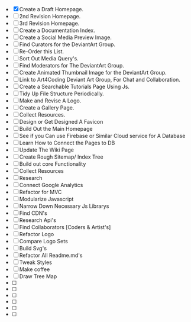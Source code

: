- [x] Create a Draft Homepage.
- [ ] 2nd Revision Homepage.
- [ ] 3rd Revision Homepage.
- [ ] Create a Documentation Index.
- [ ] Create a Social Media Preview Image.
- [ ] Find Curators for the DeviantArt Group.
- [ ] Re-Order this List.
- [ ] Sort Out Media Query's.
- [ ] Find Moderators for The DeviantArt Group.
- [ ] Create Animated Thumbnail Image for the DeviantArt Group.
- [ ] Link to Art4Coding Deviant Art Group, For Chat and Collaboration.
- [ ] Create a Searchable Tutorials Page Using Js.
- [ ] Tidy Up File Structure Periodically.
- [ ] Make and Revise A Logo.
- [ ] Create a Gallery Page.
- [ ] Collect Resources.
- [ ] Design or Get Designed A Favicon
- [ ] Build Out the Main Homepage
- [ ] See if you Can use Firebase or Similar Cloud service for A Database
- [ ] Learn How to Connect the Pages to DB
- [ ] Update The Wiki Page
- [ ] Create Rough Sitemap/ Index Tree
- [ ] Build out core Functionality
- [ ] Collect Resources
- [ ] Research
- [ ] Connect Google Analytics
- [ ] Refactor for MVC
- [ ] Modularize Javascript
- [ ] Narrow Down Necessary Js Librarys
- [ ] Find CDN's
- [ ] Research Api's
- [ ] Find Collaborators [Coders & Artist's]
- [ ] Refactor Logo
- [ ] Compare Logo Sets
- [ ] Build Svg's
- [ ] Refactor All Readme.md's
- [ ] Tweak Styles
- [ ] Make coffee
- [ ] Draw Tree Map
- [ ]
- [ ]
- [ ]
- [ ]
- [ ]
- [ ]


